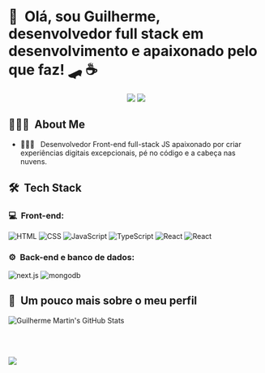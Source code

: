 <h1>👋 &nbsp;Olá, sou Guilherme, desenvolvedor full stack em desenvolvimento e apaixonado pelo que faz! 🛹  ☕ </h1>

<p align="center">
<a href="https://www.linkedin.com/in/guilherme-martins6991/"><img src="https://img.shields.io/badge/-Guilherme%20Teixeira%20Martins-0077B5?style=flat-square&logo=Linkedin&logoColor=white"/></a>
<a href="mailto:guilhermeteixeira3113@gmail.com"><img src="https://img.shields.io/badge/-guilhermeteixeira3112@gmail.com-D14836?style=flat-square&logo=Gmail&logoColor=white"/></a>
</p>

<h2> 👨🏻‍💻 &nbsp;About Me </h2>

- 👨🏻‍💻 &nbsp; Desenvolvedor Front-end full-stack JS apaixonado por criar experiências digitais excepcionais, pé no código e a cabeça nas nuvens.


<h2> 🛠 &nbsp;Tech Stack</h2>

<h3>💻 &nbsp;Front-end:</h3>

![HTML](https://img.shields.io/badge/-HTML-333333?style=flat&logo=HTML5)
![CSS](https://img.shields.io/badge/-CSS-333333?style=flat&logo=CSS3&logoColor=1572B6)
![JavaScript](https://img.shields.io/badge/-JavaScript-333333?style=flat&logo=javascript)
![TypeScript](https://img.shields.io/badge/-TypeScript-333333?style=flat&logo=typescript&logoColor=2D79C7)
![React](https://img.shields.io/badge/-React-333333?style=flat&logo=react)
![React](https://img.shields.io/badge/-React%20Native-333333?style=flat&logo=react)


<h3>⚙️ &nbsp;Back-end e banco de dados:</h3>

![next.js](https://img.shields.io/badge/-Node.js-333333?style=flat&logo=node.js)
![mongodb](https://img.shields.io/badge/-mongodb-333333?style=flat&logo=mongodb)

<h2>🚀 &nbsp;Um pouco mais sobre o meu perfil</h2>
    
![Guilherme Martin's GitHub Stats](https://github-readme-stats.vercel.app/api?username=Martins-Guilherme&show_icons=true&theme=tokyonight)

##
</div>
    <br><br>
    <div>
        <img src="https://img.shields.io/badge/Linux-FCC624?style=for-the-badge&logo=linux&logoColor=black"/>
    </div>
 	
<br><br>
